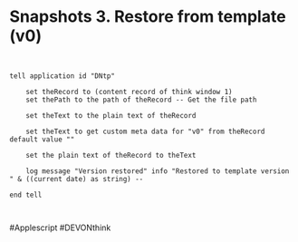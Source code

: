 # Snapshots 3. Restore from template (v0)

```applescript


tell application id "DNtp"
	
	set theRecord to (content record of think window 1)
	set thePath to the path of theRecord -- Get the file path	
	
	set theText to the plain text of theRecord
	
	set theText to get custom meta data for "v0" from theRecord default value ""
	
	set the plain text of theRecord to theText
	
	log message "Version restored" info "Restored to template version " & ((current date) as string) --	
	
end tell



```


#Applescript #DEVONthink